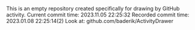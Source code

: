 This is an empty repository created specifically for drawing by GitHub activity.
Current commit time: 2023.11.05 22:25:32
Recorded commit time: 2023.01.08 22:25:14(2)
Look at: github.com/baderik/ActivityDrawer
